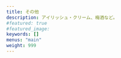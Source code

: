 ```yaml
---
title: その他
description: アイリッシュ・クリーム、梅酒など。
#featured: true
#featured_image: 
keywords: []
menus: "main"
weight: 999
---
```

